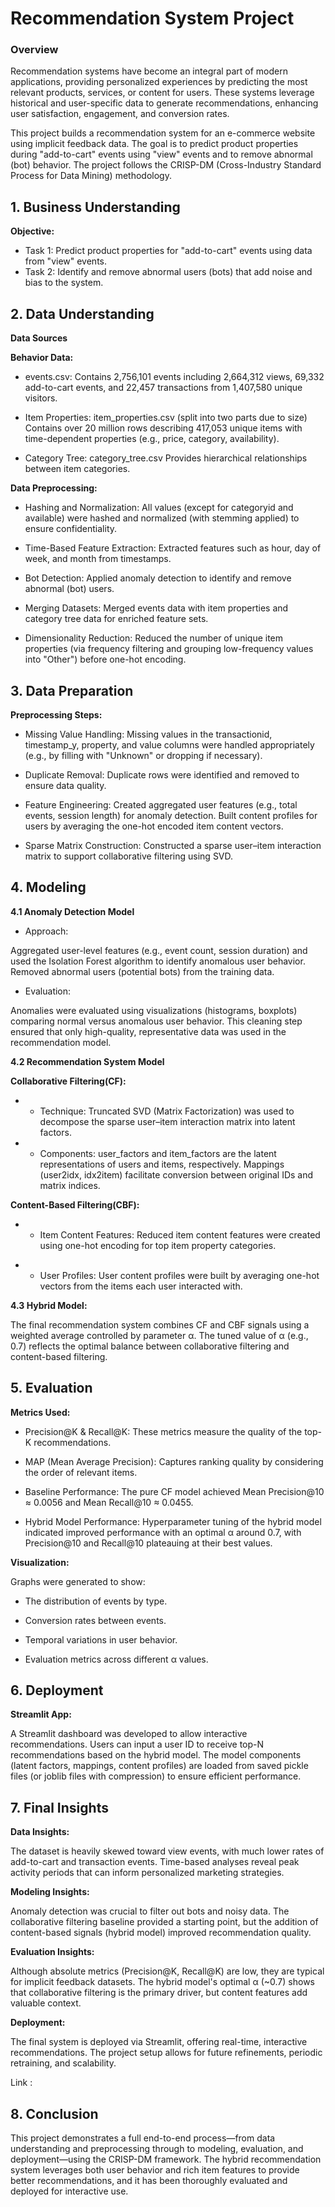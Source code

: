# Recommendation System Project

### **Overview**

Recommendation systems have become an integral part of modern applications, providing personalized experiences by predicting the most relevant products, services, or content for users. These systems leverage historical and user-specific data to generate recommendations, enhancing user satisfaction, engagement, and conversion rates.

This project builds a recommendation system for an e-commerce website using implicit feedback data. The goal is to predict product properties during "add-to-cart" events using "view" events and to remove abnormal (bot) behavior. The project follows the CRISP-DM (Cross-Industry Standard Process for Data Mining) methodology.

## **1. Business Understanding** 

**Objective:**

- Task 1: Predict product properties for "add-to-cart" events using data from "view" events.
- Task 2: Identify and remove abnormal users (bots) that add noise and bias to the system.

 
## **2. Data Understanding**
**Data Sources**

**Behavior Data:**

- events.csv: Contains 2,756,101 events including 2,664,312 views, 69,332 add-to-cart events, and 22,457 transactions from 1,407,580 unique visitors.

- Item Properties: item_properties.csv (split into two parts due to size)
Contains over 20 million rows describing 417,053 unique items with time-dependent properties (e.g., price, category, availability).

- Category Tree: category_tree.csv
Provides hierarchical relationships between item categories.


**Data Preprocessing:**

- Hashing and Normalization:
All values (except for categoryid and available) were hashed and normalized (with stemming applied) to ensure confidentiality.

- Time-Based Feature Extraction:
Extracted features such as hour, day of week, and month from timestamps.

- Bot Detection:
Applied anomaly detection to identify and remove abnormal (bot) users.

- Merging Datasets:
Merged events data with item properties and category tree data for enriched feature sets.

- Dimensionality Reduction:
Reduced the number of unique item properties (via frequency filtering and grouping low-frequency values into "Other") before one-hot encoding.

## 3. Data Preparation
**Preprocessing Steps:**

- Missing Value Handling:
Missing values in the transactionid, timestamp_y, property, and value columns were handled appropriately (e.g., by filling with "Unknown" or dropping if necessary).

- Duplicate Removal:
Duplicate rows were identified and removed to ensure data quality.

- Feature Engineering:
Created aggregated user features (e.g., total events, session length) for anomaly detection.
Built content profiles for users by averaging the one-hot encoded item content vectors.

- Sparse Matrix Construction:
Constructed a sparse user–item interaction matrix to support collaborative filtering using SVD.

## 4. Modeling
 **4.1 Anomaly Detection Model**
- Approach:

Aggregated user-level features (e.g., event count, session duration) and used the Isolation Forest algorithm to identify anomalous user behavior.
Removed abnormal users (potential bots) from the training data.

- Evaluation:

Anomalies were evaluated using visualizations (histograms, boxplots) comparing normal versus anomalous user behavior.
This cleaning step ensured that only high-quality, representative data was used in the recommendation model.

**4.2 Recommendation System Model**

**Collaborative Filtering(CF):**

- - Technique: Truncated SVD (Matrix Factorization) was used to decompose the sparse user–item interaction matrix into latent factors.

- - Components:
user_factors and item_factors are the latent representations of users and items, respectively.
Mappings (user2idx, idx2item) facilitate conversion between original IDs and matrix indices.

**Content-Based Filtering(CBF):**

- - Item Content Features: Reduced item content features were created using one-hot encoding for top item property categories.

* - User Profiles: User content profiles were built by averaging one-hot vectors from the items each user interacted with.

**4.3 Hybrid Model:**

The final recommendation system combines CF and CBF signals using a weighted average controlled by parameter α.
The tuned value of α (e.g., 0.7) reflects the optimal balance between collaborative filtering and content-based filtering.

## 5. Evaluation
**Metrics Used:**

- Precision@K & Recall@K:
These metrics measure the quality of the top-K recommendations.

- MAP (Mean Average Precision):
Captures ranking quality by considering the order of relevant items.

- Baseline Performance:
The pure CF model achieved Mean Precision@10 ≈ 0.0056 and Mean Recall@10 ≈ 0.0455.

- Hybrid Model Performance:
Hyperparameter tuning of the hybrid model indicated improved performance with an optimal α around 0.7, with Precision@10 and Recall@10 plateauing at their best values.

**Visualization:**

Graphs were generated to show:

* The distribution of events by type.

* Conversion rates between events.

* Temporal variations in user behavior.

* Evaluation metrics across different α values.

## 6. Deployment
**Streamlit App:**

A Streamlit dashboard was developed to allow interactive recommendations.
Users can input a user ID to receive top-N recommendations based on the hybrid model.
The model components (latent factors, mappings, content profiles) are loaded from saved pickle files (or joblib files with compression) to ensure efficient performance.

## 7. Final Insights
**Data Insights:**

The dataset is heavily skewed toward view events, with much lower rates of add-to-cart and transaction events.
Time-based analyses reveal peak activity periods that can inform personalized marketing strategies.

**Modeling Insights:**

Anomaly detection was crucial to filter out bots and noisy data.
The collaborative filtering baseline provided a starting point, but the addition of content-based signals (hybrid model) improved recommendation quality.

**Evaluation Insights:**

Although absolute metrics (Precision@K, Recall@K) are low, they are typical for implicit feedback datasets.
The hybrid model's optimal α (~0.7) shows that collaborative filtering is the primary driver, but content features add valuable context.

**Deployment:**

The final system is deployed via Streamlit, offering real-time, interactive recommendations.
The project setup allows for future refinements, periodic retraining, and scalability.

Link : 

## 8. Conclusion

This project demonstrates a full end-to-end process—from data understanding and preprocessing through to modeling, evaluation, and deployment—using the CRISP-DM framework. The hybrid recommendation system leverages both user behavior and rich item features to provide better recommendations, and it has been thoroughly evaluated and deployed for interactive use.